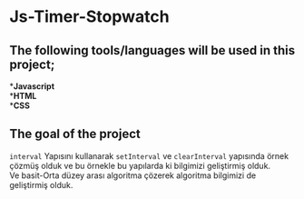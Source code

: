 # Js-Timer-Stopwatch

## The following tools/languages will be used in this project;
***Javascript**<br>
***HTML**<br>
***CSS**

## The goal of the project
`interval` Yapısını kullanarak `setInterval` ve `clearInterval` yapısında örnek çözmüş olduk ve bu örnekle bu yapılarda ki bilgimizi geliştirmiş olduk.
<br> Ve basit-Orta düzey arası algoritma çözerek algoritma bilgimizi de geliştirmiş olduk.
